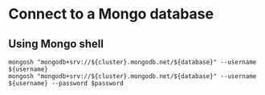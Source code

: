 # Connect to a Mongo database

## Using Mongo shell

```shell
mongosh "mongodb+srv://${cluster}.mongodb.net/${database}" --username ${username}
mongosh "mongodb+srv://${cluster}.mongodb.net/${database}" --username ${username} --password $password
```
